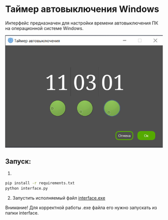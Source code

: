 # Таймер автовыключения Windows
Интерфейс предназначен для настройки времени автовыключения ПК на операционной системе Windows.

![Image alt](https://github.com/Lesh4/Timer/raw/master/demonstration.png)

## Запуск:
1) 
```sh
pip install -r requirements.txt
python interface.py
```
2) Запустить исполняемый файл [interface.exe](https://github.com/Lesh4/Timer/tree/master/dist/interface/interface.exe)

Внимание! Для корректной работы .exe файла его нужно запускать из папки interface.
